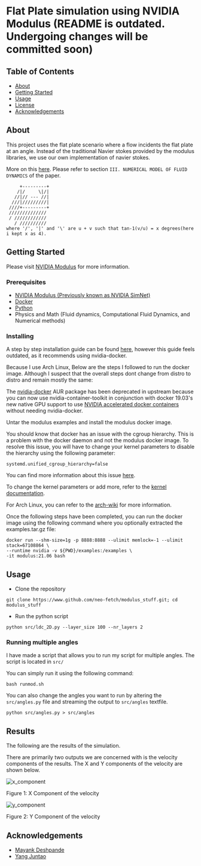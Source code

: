 # Flat Plate simulation using NVIDIA Modulus (README is outdated. Undergoing changes will be committed soon)

## Table of Contents

- [About](#about)
- [Getting Started](#getting_started)
- [Usage](#usage)
- [License](https://github.com/neo-fetch/modulus_stuff/blob/master/LICENSE)
- [Acknowledgements](#acknowledgements)

## About <a name = "about"></a>

This project uses the flat plate scenario where a flow incidents the flat plate at an angle. Instead of the traditional Navier stokes provided by the modulus libraries, we use our own implementation of navier stokes.

More on this [here](https://ieeexplore.ieee.org/document/9003058). Please refer to section `III. NUMERICAL MODEL OF FLUID DYNAMICS` of the paper.
```
     +---------+
    /|/     \|/|
   //|// --- //|
  ///|/////////|
 ////+---------+
 //////////////
 / ////////////
   / //////////
where '/', '|' and '\' are u + v such that tan-1(v/u) = x degrees(here i kept x as 4).
```

## Getting Started <a name = "getting_started"></a>

Please visit [NVIDIA Modulus](https://developer.nvidia.com/modulus) for more information.

### Prerequisites

- [NVIDIA Modulus (Previously known as NVIDIA SimNet)](https://developer.nvidia.com/modulus)
- [Docker](https://www.docker.com/)
- [Python](https://www.python.org/)
- Physics and Math (Fluid dynamics, Computational Fluid Dynamics, and Numerical methods)

### Installing

A step by step installation guide can be found [here](#getting_started), however this guide feels outdated, as it recommends using nvidia-docker. 

Because I use Arch Linux, Below are the steps I followed to run the docker image. Although I suspect that the overall steps dont change from distro to distro and remain mostly the same:

The [nvidia-docker](https://aur.archlinux.org/packages/nvidia-docker) AUR package has been deprecated in upstream because you can now use nvidia-container-toolkit in conjunction with docker 19.03's new native GPU support to use [NVIDIA accelerated docker containers](https://wiki.archlinux.org/title/Docker#Run_GPU_accelerated_Docker_containers_with_NVIDIA_GPUs) without needing nvidia-docker.

Untar the modulus examples and install the modulus docker image.

You should know that docker has an issue with the cgroup hierarchy. This is a problem with the docker daemon and not the modulus docker image. To resolve this issue, you will have to change your kernel parameters to disable the hierarchy using the following parameter:
```
systemd.unified_cgroup_hierarchy=false
```
You can find more information about this issue [here](https://bbs.archlinux.org/viewtopic.php?id=266915).

To change the kernel parameters or add more, refer to the [kernel documentation](https://www.kernel.org/doc/Documentation/sysctl/kernel.txt). 

For Arch Linux, you can refer to the [arch-wiki](https://wiki.archlinux.org/title/Kernel_parameters) for more information.

Once the following steps have been completed, you can run the docker image using the following command where you optionally extracted the examples.tar.gz file:

```
docker run --shm-size=1g -p 8888:8888 --ulimit memlock=-1 --ulimit stack=67108864 \
--runtime nvidia -v ${PWD}/examples:/examples \
-it modulus:21.06 bash
```

## Usage <a name = "usage"></a>

- Clone the repository
```
git clone https://www.github.com/neo-fetch/modulus_stuff.git; cd modulus_stuff
```
- Run the python script

```
python src/ldc_2D.py --layer_size 100 --nr_layers 2
```

### Running multiple angles

I have made a script that allows you to run my script for multiple angles. The script is located in `src/`

You can simply run it using the following command:

```
bash runmod.sh
```
You can also change the angles you want to run by altering the `src/angles.py` file and streaming the output to `src/angles` textfile.

```
python src/angles.py > src/angles
```

## Results

The following are the results of the simulation.

There are primarily two outputs we are concerned with is the velocity components of the results. The X and Y components of the velocity are shown below.

![x_component](https://i.imgur.com/5Hb9Tg8.png)

Figure 1: X Component of the velocity

![y_component](https://i.imgur.com/zTqp3FZ.png)

Figure 2: Y Component of the velocity
## Acknowledgements <a name = "acknowledgements"></a>

- [Mayank Deshpande](https://www.github.com/neo-fetch)
- [Yang Juntao](https://sg.linkedin.com/in/yang-juntao-b0734359)
